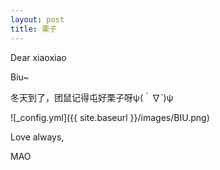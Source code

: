 ```yaml
---
layout: post
title: 栗子
---
```


Dear xiaoxiao

Biu~

冬天到了，团鼠记得屯好栗子呀ψ(｀∇´)ψ

![_config.yml]({{ site.baseurl }}/images/BIU.png)

Love always,

MAO
